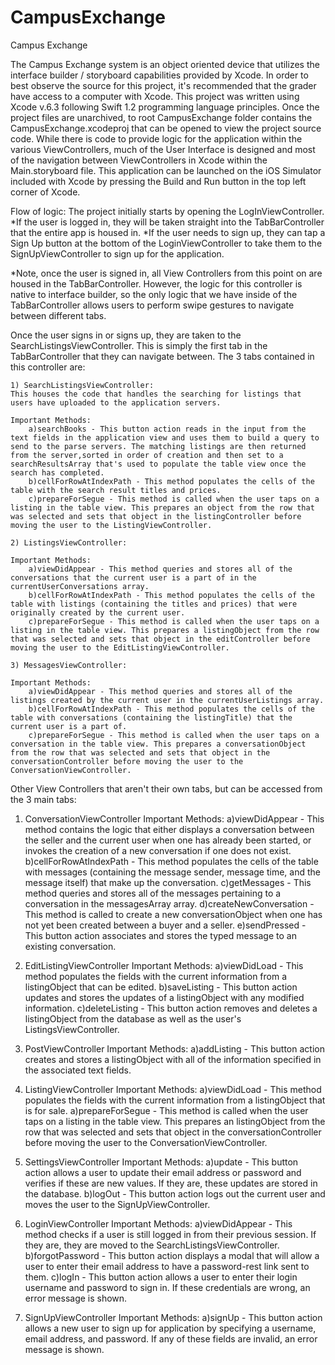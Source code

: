 # CampusExchange
Campus Exchange

The Campus Exchange system is an object oriented device that utilizes the interface builder / storyboard capabilities provided by Xcode. In order to best observe the source for this project, it's recommended that the grader have access to a computer with Xcode. This project was written using Xcode v.6.3 following Swift 1.2 programming language principles. Once the project files are unarchived, to root CampusExchange folder contains the CampusExchange.xcodeproj that can be opened to view the project source code. While there is code to provide logic for the application within the various ViewControllers, much of the User Interface is designed and most of the navigation between ViewControllers in Xcode within the Main.storyboard file. This application can be launched on the iOS Simulator included with Xcode by pressing the Build and Run button in the top left corner of Xcode.

Flow of logic:
The project initially starts by opening the LogInViewController. 
    *If the user is logged in, they will be taken straight into the TabBarController that the entire app is housed in.
    *If the user needs to sign up, they can tap a Sign Up button at the bottom of the LoginViewController to take them to the SignUpViewController to sign up for the application.

*Note, once the user is signed in, all View Controllers from this point on are housed in the TabBarController. However, the logic for this controller is native to interface builder, so the only logic that we have inside of the TabBarController allows users to perform swipe gestures to navigate between different tabs.

Once the user signs in or signs up, they are taken to the SearchListingsViewController. This is simply the first tab in the TabBarController that they can navigate between. The 3 tabs contained in this controller are:

	1) SearchListingsViewController:
	This houses the code that handles the searching for listings that users have uploaded to the application servers. 

	Important Methods:
	    a)searchBooks - This button action reads in the input from the text fields in the application view and uses them to build a query to send to the parse servers. The matching listings are then returned from the server,sorted in order of creation and then set to a searchResultsArray that's used to populate the table view once the search has completed.
	    b)cellForRowAtIndexPath - This method populates the cells of the table with the search result titles and prices.
	    c)prepareForSegue - This method is called when the user taps on a listing in the table view. This prepares an object from the row that was selected and sets that object in the listingController before moving the user to the ListingViewController.

	2) ListingsViewController:

	Important Methods:
		a)viewDidAppear - This method queries and stores all of the conversations that the current user is a part of in the currentUserConversations array.
		b)cellForRowAtIndexPath - This method populates the cells of the table with listings (containing the titles and prices) that were originally created by the current user.
		c)prepareForSegue - This method is called when the user taps on a listing in the table view. This prepares a listingObject from the row that was selected and sets that object in the editController before moving the user to the EditListingViewController.

	3) MessagesViewController:

	Important Methods:
		a)viewDidAppear - This method queries and stores all of the listings created by the current user in the currentUserListings array.
		b)cellForRowAtIndexPath - This method populates the cells of the table with conversations (containing the listingTitle) that the current user is a part of.
		c)prepareForSegue - This method is called when the user taps on a conversation in the table view. This prepares a conversationObject from the row that was selected and sets that object in the conversationController before moving the user to the ConversationViewController.

Other View Controllers that aren't their own tabs, but can be accessed from the 3 main tabs:

1) ConversationViewController
Important Methods:
	a)viewDidAppear - This method contains the logic that either displays a conversation between the seller and the current user when one has already been started, or invokes the creation of a new conversation if one does not exist.
	b)cellForRowAtIndexPath - This method populates the cells of the table with messages (containing the message sender, message time, and the message itself) that make up the conversation.
	c)getMessages - This method queries and stores all of the messages pertaining to a conversation in the messagesArray array.
	d)createNewConversation - This method is called to create a new conversationObject when one has not yet been created between a buyer and a seller.
	e)sendPressed - This button action associates and stores the typed message to an existing conversation.

2) EditListingViewController
Important Methods:
	a)viewDidLoad - This method populates the fields with the current information from a listingObject that can be edited.
	b)saveListing - This button action updates and stores the updates of a listingObject with any modified information.
	c)deleteListing - This button action removes and deletes a listingObject from the database as well as the user's ListingsViewController. 

3) PostViewController
Important Methods:
	a)addListing - This button action creates and stores a listingObject with all of the information specified in the associated text fields.

4) ListingViewController
Important Methods:
	a)viewDidLoad - This method populates the fields with the current information from a listingObject that is for sale.
	a)prepareForSegue - This method is called when the user taps on a listing in the table view. This prepares an listingObject from the row that was selected and sets that object in the conversationController before moving the user to the ConversationViewController.

5) SettingsViewController
Important Methods:
	a)update - This button action allows a user to update their email address or password and verifies if these are new values. If they are, these updates are stored in the database. 
	b)logOut - This button action logs out the current user and moves the user to the SignUpViewController.

6) LoginViewController
Important Methods:
	a)viewDidAppear - This method checks if a user is still logged in from their previous session. If they are, they are moved to the SearchListingsViewController.
	b)forgotPassword - This button action displays a modal that will allow a user to enter their email address to have a password-rest link sent to them.
	c)logIn - This button action allows a user to enter their login username and password to sign in. If these credentials are wrong, an error message is shown.

7) SignUpViewController
Important Methods:
	a)signUp - This button action allows a new user to sign up for application by specifying a username, email address, and password. If any of these fields are invalid, an error message is shown.
